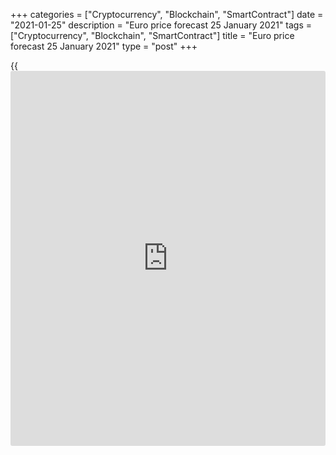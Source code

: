 +++
categories = ["Cryptocurrency", "Blockchain", "SmartContract"]
date = "2021-01-25"
description = "Euro price forecast 25 January 2021"
tags = ["Cryptocurrency", "Blockchain", "SmartContract"]
title = "Euro price forecast 25 January 2021"
type = "post"
+++

{{<iframe id="large-banner" src="https://www.bounty.group/#slide=23.0" width="100%" height="600" scrolling="no" style="border: 0px solid rgb(216, 221, 230); border-radius: 3px;">}}

2021-01-25

2021-01-25

Euro adjusts the plans. Forecast as of 25.01.2021Dmitri Demidenko

A poor reading of the euro-area PMI hasn’t discouraged the [EURUSD][1]
bulls. However, the euro rally may face several obstacles. Let us
discuss the Forex outlook and make up a trading plan.

## Weekly euro fundamental forecast

The euro-area economy is about to slide into a double-dip recession.
According to Bloomberg's source familiar with the matter, Germany's
government should revise the GDP forecast down from 4.4% to 3% in 2021.
Vaccination is progressing extremely slowly in Europe, and the EU
countries extend lockdowns. Nonetheless, the euro continues rising. When
all major currencies are going down, the [EURUSD][1] is growing because
[investor](https://www.fintechee.com/tutorial-for-forex-trading/investor-mode/)s believe the dollar is falling faster than the euro. The dollar
has different reasons for a downtrend.

The market believes the US-China relationships are all right, the US QE
is not likely to scale down, and there should be a new fiscal stimulus
package of $1.9 trillion provided by Joe Biden. As long as the greed
encourages [investor](https://www.fintechee.com/tutorial-for-forex-trading/investor-mode/)s, the [S&P 500][2] continues to rally up, and safe-
haven assets are under pressure. The situation could turn upside down at
any moment. The Republicans are not willing to give up power in the
Senate. The dispute between the Congress and the White House could
trigger a drawdown in the US stock market. About 88% of 40 experts
surveyed by Bloomberg believe that the Fed's next step will be to slow
down the QE monthly pace.

### Forecasts for the US QE

 _Source_ _: Bloomberg_

The euro-area composite PMI has been down to 47.5 in January, which
signals an economic downturn. I suppose the euro is growing because
purchasing managers’ optimism about the next 12 months improved to a
three-year high for manufacturers. Investors understand that everything
is bad now but continue to stay positive. The markets are growing on the
rumors. However, the November-December plans need to be adjusted.

### Dynamics of euro-area PMIs

 _Source_ _: Bloomberg_

In Late 2020, amid the introduction of COVID-19 vaccines, [investor](https://www.fintechee.com/tutorial-for-forex-trading/investor-mode/)s were
full of optimism about a soon victory over the pandemic and the
associated end of lockdowns, followed by a rapid rebound of the global
GDP and international trade. The [EURUSD][1] rally was natural. The US
dollar, being a safe haven, didn’t have any chances. It was the end of
Donald Trump’s age marked with extreme uncertainty when Twitter was more
important than economic data.

### Weekly [EURUSD][1] trading plan

In January, it turned out that the plans had to be postponed. This is
due to the ongoing pandemic and slow vaccination. Three weeks should
pass between the first and second injection, then three more to develop
immunity. Obviously, the victory over the coronavirus is postponed, so
why continue to buy euros? The [EURUSD][1] bulls begin to doubt. If the
[S&P 500][2] goes down because of Congress or China, the euro could also
fall. If the euro bulls fail to hold up the price above $1.2125 and
$1.208, it will be the first sign of their weakness.

After all, as long as the [S&P 500][2] is strong, and the Fed is willing
to keep the interest rates low and the QE pace unchanged, the breakout
of resistance levels at 1.221 and 1.224 can support the [EURUSD][1]
rally. I do not believe the rise will be high without the vaccination
acceleration.



## Price chart of EURUSD in real time mode

The content of this article reflects the author’s opinion and does not
necessarily reflect the official position of LiteForex. The material
published on this page is provided for informational purposes only and
should not be considered as the provision of investment advice for the
purposes of Directive 2004/39/EC.

Rate this article:

{{value}}

( {{count}} {{title}} )

   1. my.liteforex.com/trading/chart?symbol=EURUSD&returnUrl=true
   2. my.liteforex.com/trading/chart?symbol=SPX&returnUrl=true